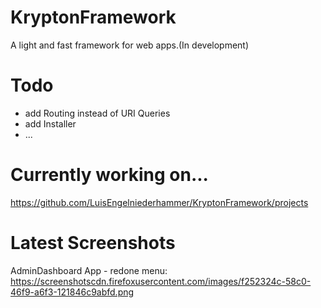 # KryptonFramework
A light and fast framework for web apps.(In development)

# Todo
- add Routing instead of URI Queries
- add Installer
- ...

# Currently working on...
https://github.com/LuisEngelniederhammer/KryptonFramework/projects

# Latest Screenshots
AdminDashboard App - redone menu:
https://screenshotscdn.firefoxusercontent.com/images/f252324c-58c0-46f9-a6f3-121846c9abfd.png
